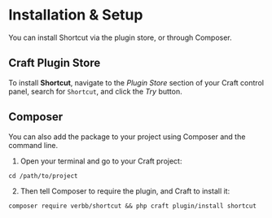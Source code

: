 # Installation & Setup
You can install Shortcut via the plugin store, or through Composer.

## Craft Plugin Store
To install **Shortcut**, navigate to the _Plugin Store_ section of your Craft control panel, search for `Shortcut`, and click the _Try_ button.

## Composer
You can also add the package to your project using Composer and the command line.

1. Open your terminal and go to your Craft project:
```shell
cd /path/to/project
```

2. Then tell Composer to require the plugin, and Craft to install it:
```shell
composer require verbb/shortcut && php craft plugin/install shortcut
```
